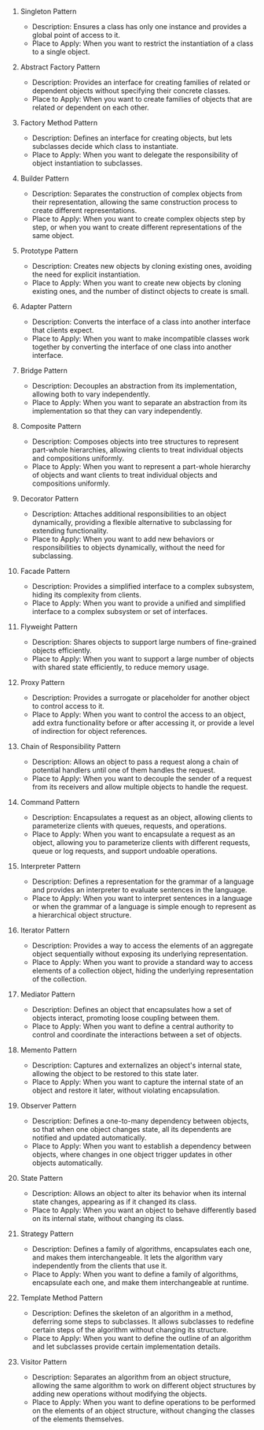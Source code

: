 1. Singleton Pattern

   - Description: Ensures a class has only one instance and provides a global point of access to it.
   - Place to Apply: When you want to restrict the instantiation of a class to a single object.

2. Abstract Factory Pattern

   - Description: Provides an interface for creating families of related or dependent objects without specifying their concrete classes.
   - Place to Apply: When you want to create families of objects that are related or dependent on each other.

3. Factory Method Pattern

   - Description: Defines an interface for creating objects, but lets subclasses decide which class to instantiate.
   - Place to Apply: When you want to delegate the responsibility of object instantiation to subclasses.

4. Builder Pattern

   - Description: Separates the construction of complex objects from their representation, allowing the same construction process to create different representations.
   - Place to Apply: When you want to create complex objects step by step, or when you want to create different representations of the same object.

5. Prototype Pattern

   - Description: Creates new objects by cloning existing ones, avoiding the need for explicit instantiation.
   - Place to Apply: When you want to create new objects by cloning existing ones, and the number of distinct objects to create is small.

6. Adapter Pattern

   - Description: Converts the interface of a class into another interface that clients expect.
   - Place to Apply: When you want to make incompatible classes work together by converting the interface of one class into another interface.

7. Bridge Pattern

   - Description: Decouples an abstraction from its implementation, allowing both to vary independently.
   - Place to Apply: When you want to separate an abstraction from its implementation so that they can vary independently.

8. Composite Pattern

   - Description: Composes objects into tree structures to represent part-whole hierarchies, allowing clients to treat individual objects and compositions uniformly.
   - Place to Apply: When you want to represent a part-whole hierarchy of objects and want clients to treat individual objects and compositions uniformly.

9. Decorator Pattern

   - Description: Attaches additional responsibilities to an object dynamically, providing a flexible alternative to subclassing for extending functionality.
   - Place to Apply: When you want to add new behaviors or responsibilities to objects dynamically, without the need for subclassing.

10. Facade Pattern

    - Description: Provides a simplified interface to a complex subsystem, hiding its complexity from clients.
    - Place to Apply: When you want to provide a unified and simplified interface to a complex subsystem or set of interfaces.

11. Flyweight Pattern

    - Description: Shares objects to support large numbers of fine-grained objects efficiently.
    - Place to Apply: When you want to support a large number of objects with shared state efficiently, to reduce memory usage.

12. Proxy Pattern

    - Description: Provides a surrogate or placeholder for another object to control access to it.
    - Place to Apply: When you want to control the access to an object, add extra functionality before or after accessing it, or provide a level of indirection for object references.

13. Chain of Responsibility Pattern

    - Description: Allows an object to pass a request along a chain of potential handlers until one of them handles the request.
    - Place to Apply: When you want to decouple the sender of a request from its receivers and allow multiple objects to handle the request.

14. Command Pattern

    - Description: Encapsulates a request as an object, allowing clients to parameterize clients with queues, requests, and operations.
    - Place to Apply: When you want to encapsulate a request as an object, allowing you to parameterize clients with different requests, queue or log requests, and support undoable operations.

15. Interpreter Pattern

    - Description: Defines a representation for the grammar of a language and provides an interpreter to evaluate sentences in the language.
    - Place to Apply: When you want to interpret sentences in a language or when the grammar of a language is simple enough to represent as a hierarchical object structure.

16. Iterator Pattern

    - Description: Provides a way to access the elements of an aggregate object sequentially without exposing its underlying representation.
    - Place to Apply: When you want to provide a standard way to access elements of a collection object, hiding the underlying representation of the collection.

17. Mediator Pattern

    - Description: Defines an object that encapsulates how a set of objects interact, promoting loose coupling between them.
    - Place to Apply: When you want to define a central authority to control and coordinate the interactions between a set of objects.

18. Memento Pattern

    - Description: Captures and externalizes an object's internal state, allowing the object to be restored to this state later.
    - Place to Apply: When you want to capture the internal state of an object and restore it later, without violating encapsulation.

19. Observer Pattern

    - Description: Defines a one-to-many dependency between objects, so that when one object changes state, all its dependents are notified and updated automatically.
    - Place to Apply: When you want to establish a dependency between objects, where changes in one object trigger updates in other objects automatically.

20. State Pattern

    - Description: Allows an object to alter its behavior when its internal state changes, appearing as if it changed its class.
    - Place to Apply: When you want an object to behave differently based on its internal state, without changing its class.

21. Strategy Pattern

    - Description: Defines a family of algorithms, encapsulates each one, and makes them interchangeable. It lets the algorithm vary independently from the clients that use it.
    - Place to Apply: When you want to define a family of algorithms, encapsulate each one, and make them interchangeable at runtime.

22. Template Method Pattern

    - Description: Defines the skeleton of an algorithm in a method, deferring some steps to subclasses. It allows subclasses to redefine certain steps of the algorithm without changing its structure.
    - Place to Apply: When you want to define the outline of an algorithm and let subclasses provide certain implementation details.

23. Visitor Pattern
    - Description: Separates an algorithm from an object structure, allowing the same algorithm to work on different object structures by adding new operations without modifying the objects.
    - Place to Apply: When you want to define operations to be performed on the elements of an object structure, without changing the classes of the elements themselves.
